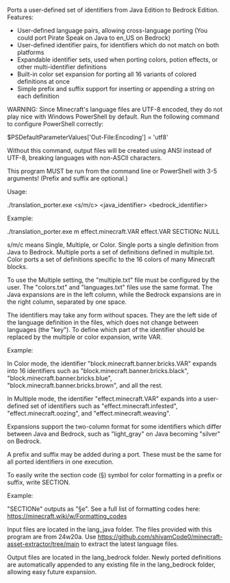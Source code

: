 Ports a user-defined set of identifiers from Java Edition to Bedrock Edition. Features:
 - User-defined language pairs, allowing cross-language porting (You could port Pirate Speak on Java to en_US on Bedrock)
 - User-defined identifier pairs, for identifiers which do not match on both platforms
 - Expandable identifier sets, used when porting colors, potion effects, or other multi-identifier definitions
 - Built-in color set expansion for porting all 16 variants of colored definitions at once
 - Simple prefix and suffix support for inserting or appending a string on each definition
 
WARNING: Since Minecraft's language files are UTF-8 encoded, they do not play nice with Windows PowerShell by default. Run the following command to configure PowerShell correctly:

$PSDefaultParameterValues['Out-File:Encoding'] = 'utf8'

Without this command, output files will be created using ANSI instead of UTF-8, breaking languages with non-ASCII characters.

This program MUST be run from the command line or PowerShell with 3-5 arguments! (Prefix and suffix are optional.)

Usage:

./translation_porter.exe <s/m/c> <java_identifier> <bedrock_identifier> <prefix> <suffix>

Example:

./translation_porter.exe m effect.minecraft.VAR effect.VAR SECTIONc NULL

s/m/c means Single, Multiple, or Color. Single ports a single definition from Java to Bedrock. Multiple ports a set of definitions defined in multiple.txt. Color ports a set of definitions specific to the 16 colors of many Minecraft blocks.

To use the Multiple setting, the "multiple.txt" file must be configured by the user. The "colors.txt" and "languages.txt" files use the same format. The Java expansions are in the left column, while the Bedrock expansions are in the right column, separated by one space.

The identifiers may take any form without spaces. They are the left side of the language definition in the files, which does not change between languages (the "key"). To define which part of the identifier should be replaced by the multiple or color expansion, write VAR.

Example:

In Color mode, the identifier "block.minecraft.banner.bricks.VAR" expands into 16 identifiers such as "block.minecraft.banner.bricks.black", "block.minecraft.banner.bricks.blue", "block.minecraft.banner.bricks.brown", and all the rest.

In Multiple mode, the identifier "effect.minecraft.VAR" expands into a user-defined set of identifiers such as "effect.minecraft.infested", "effect.minecraft.oozing", and  "effect.minecraft.weaving".

Expansions support the two-column format for some identifiers which differ between Java and Bedrock, such as "light_gray" on Java becoming "silver" on Bedrock.

A prefix and suffix may be added during a port. These must be the same for all ported identifiers in one execution.

To easily write the section code (§) symbol for color formatting in a prefix or suffix, write SECTION.

Example:

"SECTIONe" outputs as "§e". See a full list of formatting codes here: https://minecraft.wiki/w/Formatting_codes

Input files are located in the lang_java folder. The files provided with this program are from 24w20a. Use https://github.com/shivamCode0/minecraft-asset-extractor/tree/main to extract the latest language files.

Output files are located in the lang_bedrock folder. Newly ported definitions are automatically appended to any existing file in the lang_bedrock folder, allowing easy future expansion.
